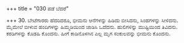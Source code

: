 +++
title = "030 ಪಡೆ ಬೆದರೆ"

+++
30. ಬೇಟೆಗಾರರು ಹೆದರಿದರೂ, ಭೀಮನು ಆನೆಗಳನ್ನು ಹಿಡಿದು ಬೀಸಿದನು, ಸಿಂಹಗಳನ್ನು ಸೀಳಿದನು. ಮೈಮೇಲೆ ಬೀಳುವ ಹಂದಿಗಳನ್ನು ಹಿಮ್ಮಡಿಯಿಂದ ಜಾಡಿಸಿ ಒದೆದನು. ಹುಲಿಗಳಿನ್ನು ಮುಷ್ಟಿಯಿಂದ ತಿವಿದನು. ಕರಡಿಗಳನ್ನು ಕೊಡಹಿ ಕೊಂದನು. ಹೀಗೆ ಕಾಡಿನೊಳಗಿನ ಎಲ್ಲ ಮೃಗ ಸಂಕುಲವನ್ನು ಭೀಮನು ಕೊಂದನು.